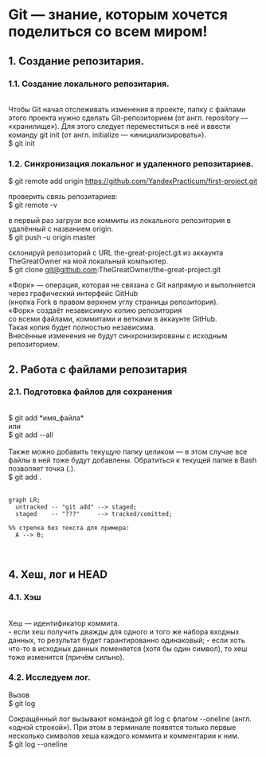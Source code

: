 # Git — знание, которым хочется поделиться со всем миром! 

## 1. Создание репозитария.
### 1.1. Создание локального репозитария.
<br>
Чтобы Git начал отслеживать изменения в проекте, папку с файлами этого проекта 
нужно сделать Git-репозиторием (от англ. repository — «хранилище»). 
Для этого следует переместиться в неё и ввести команду git init (от англ. initialize — «инициализировать»). <br>
$ git init

### 1.2. Синхронизация локальног и удаленного репозитариев.
$ git remote add origin https://github.com/YandexPracticum/first-project.git<br>

проверить связь репозитариев: <br>
$ git remote -v

в первый раз загрузи все коммиты из локального репозитория в удалённый с названием origin.<br>
$ git push -u origin master

склонируй репозиторий с URL the-great-project.git из аккаунта TheGreatOwner на мой локальный компьютер.<br>
$ git clone git@github.com:TheGreatOwner/the-great-project.git

«Форк» — операция, которая не связана с Git напрямую и выполняется через графический интерфейс GitHub <br>
(кнопка Fork в правом верхнем углу страницы репозитория). <br>
«Форк» создаёт независимую копию репозитория <br>
со всеми файлами, коммитами и ветками в аккаунте GitHub. <br>
Такая копия будет полностью независима. <br>
Внесённые изменения не будут синхронизированы с исходным репозиторием.<br>


## 2. Работа с файлами репозитария

### 2.1. Подготовка файлов для сохранения
<br>
$ git add *имя_файла* <br>
или <br>
$ git add --all <br><br>
Также можно добавить текущую папку целиком — в этом случае все файлы в ней 
тоже будут добавлены. Обратиться к текущей папке в Bash позволяет точка (.).<br>
$ git add . <br>
<br>

```mermaid
graph LR;
  untracked -- "git add" --> staged;
  staged    -- "???"     --> tracked/comitted;

%% стрелка без текста для примера: 
  A --> B;
``` 

<br>

## 4. Хеш, лог и HEAD
### 4.1. Хэш
<br>
Хеш — идентификатор коммита.<br>
- если хеш получить дважды для одного и того же набора входных данных, 
  то результат будет гарантированно одинаковый;
- если хоть что-то в исходных данных поменяется (хотя бы один символ), 
  то хеш тоже изменится (причём сильно).
<br>

### 4.2. Исследуем лог.
Вызов <br>
$ git log <br>

Сокращённый лог вызывают командой git log с флагом --oneline 
(англ. «одной строкой»). При этом в терминале появятся только первые 
несколько символов хеша каждого коммита и комментарии к ним.<br>
$ git log --oneline <br>


